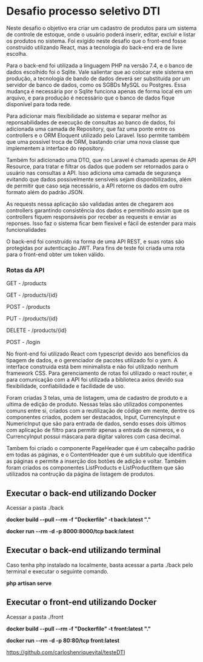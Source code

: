 # Desafio processo seletivo DTI

Neste desafio o objetivo era criar um cadastro de produtos para um sistema de controle de estoque, onde o usuário poderá inserir, editar, excluir e listar os produtos no sistema. Foi exigido neste desafio que o front-end fosse construído utilizando React, mas a tecnologia do back-end era de livre escolha.

Para o back-end foi utilizada a linguagem PHP na versão 7.4, e o banco de dados escolhido foi o Sqlite. Vale salientar que ao colocar este sistema em produção, a tecnologia de bando de dados deverá ser substituída por um servidor de banco de dados, como os SGBDs MySQL ou Postgres. Essa mudança é necessária por o Sqlite funciona apenas de forma local em um arquivo, e para produção é necessário que o banco de dados fique disponível para toda rede.

Para adicionar mais flexibilidade ao sistema e separar melhor as reponsabilidades de execução de consultas ao banco de dados, foi adicionada uma camada de Repository, que faz uma ponte entre os controllers e o ORM Eloquent utilizado pelo Laravel. Isso permite também que uma possível troca de ORM, bastando criar uma nova classe que implementem a interface do repository.

Também foi adicionado uma DTO, que no Laravel é chamado apenas de API Resource, para tratar e filtrar os dados que podem ser retornados para o usuário nas consultas a API. Isso adiciona uma camada de segurança evitando que dados possivelmente sensíveis sejam disponibilizados, além de permitir que caso seja necessário, a API retorne os dados em outro formato além do padrão JSON.

As requests nessa aplicação são validadas antes de chegarem aos controllers garantindo consistência dos dados e permitindo assim que os controllers fiquem responsáveis por receber as requests e enviar as reponses. Isso faz o sistema ficar bem flexível e fácil de estender para mais funcionalidades

O back-end foi construído na forma de uma API REST, e suas rotas são protegidas por autenticação JWT. Para fins de teste foi criada uma rota para o front-end obter um token válido.

### Rotas da API

GET - /products

GET - /products/{id}

POST - /products

PUT - /products/{id}

DELETE - /products/{id}

POST - /login

No front-end foi utilizado React com typescript devido aos benefícios da tipagem de dados, e o gerenciador de pacotes utilizado foi o yarn. A interface construida está bem minimalista e não foi utilizado nenhum framework CSS.
Para gerenciamento de rotas foi utilizado o react router, e para comunicação com a API foi utilizada a biblioteca axios devido sua flexibilidade, confiabilidade e facilidade de uso.

Foram criadas 3 telas, uma de listagem, uma de cadastro de produto e a ultima de edição de produto. Nessas telas são utilizados componentes comuns entre si, criados com a reutilização de código em mente, dentre os componentes criados, podem ser destacados, Input, CurrencyInput e NumericInput que são para entrada de dados, sendo esses dois últimos com aplicação de filtro para permitir apenas a entrada de números, e o CurrencyInput possui máscara para digitar valores com casa decimal.

Tambem foi criado o componente PageHeader que é um cabeçalho padrão em todas as páginas, e o ContentHeader que é um subtítulo que identifica as páginas e permite a inserção dos botões de adição e voltar. Também foram criados os componentes ListProducts e ListProductItem que são utilizados na contrução da página de listagem de produtos.

## Executar o back-end utilizando Docker
Acessar a pasta ./back

**docker build --pull --rm -f "Dockerfile" -t back:latest "."**

**docker run --rm -d  -p 8000:8000/tcp back:latest**

## Executar o back-end utilizando terminal
Caso tenha php instalado na localmente, basta acessar a parta ./back pelo terminal e executar o seguinte comando.

**php artisan serve**

## Executar o front-end utilizando Docker
Acessar a pasta ./front

**docker build --pull --rm -f "Dockerfile" -t front:latest "."**

**docker run --rm -d  -p 80:80/tcp front:latest**

https://github.com/carloshenriquevital/testeDTI